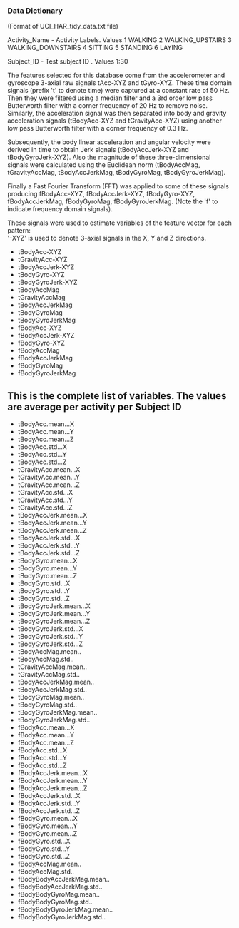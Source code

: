 ### Data Dictionary
 (Format of UCI_HAR_tidy_data.txt file)
 
Activity_Name	- Activity Labels. Values 
                1 WALKING
                2 WALKING_UPSTAIRS
                3 WALKING_DOWNSTAIRS
                4 SITTING
                5 STANDING
                6 LAYING
 
Subject_ID - Test subject ID . Values 1:30
 
The features selected for this database come from the accelerometer and gyroscope 3-axial raw signals tAcc-XYZ and tGyro-XYZ. These time domain signals (prefix 't' to denote time) were captured at a constant rate of 50 Hz. Then they were filtered using a median filter and a 3rd order low pass Butterworth filter with a corner frequency of 20 Hz to remove noise. Similarly, the acceleration signal was then separated into body and gravity acceleration signals (tBodyAcc-XYZ and tGravityAcc-XYZ) using another low pass Butterworth filter with a corner frequency of 0.3 Hz. 

Subsequently, the body linear acceleration and angular velocity were derived in time to obtain Jerk signals (tBodyAccJerk-XYZ and tBodyGyroJerk-XYZ). Also the magnitude of these three-dimensional signals were calculated using the Euclidean norm (tBodyAccMag, tGravityAccMag, tBodyAccJerkMag, tBodyGyroMag, tBodyGyroJerkMag). 

Finally a Fast Fourier Transform (FFT) was applied to some of these signals producing fBodyAcc-XYZ, fBodyAccJerk-XYZ, fBodyGyro-XYZ, fBodyAccJerkMag, fBodyGyroMag, fBodyGyroJerkMag. (Note the 'f' to indicate frequency domain signals). 

These signals were used to estimate variables of the feature vector for each pattern:  
'-XYZ' is used to denote 3-axial signals in the X, Y and Z directions.

 - tBodyAcc-XYZ
 - tGravityAcc-XYZ
 - tBodyAccJerk-XYZ
 - tBodyGyro-XYZ
 - tBodyGyroJerk-XYZ
 - tBodyAccMag
 - tGravityAccMag
 - tBodyAccJerkMag
 - tBodyGyroMag
 - tBodyGyroJerkMag
 - fBodyAcc-XYZ
 - fBodyAccJerk-XYZ
 - fBodyGyro-XYZ
 - fBodyAccMag 
 - fBodyAccJerkMag
 - fBodyGyroMag
 - fBodyGyroJerkMag
  
 
 ## This is the complete list of variables. The values are average per activity per Subject ID 
 
 - tBodyAcc.mean...X	
 - tBodyAcc.mean...Y	
 - tBodyAcc.mean...Z	
 - tBodyAcc.std...X	
 - tBodyAcc.std...Y	
 - tBodyAcc.std...Z	
 - tGravityAcc.mean...X	
 - tGravityAcc.mean...Y	
 - tGravityAcc.mean...Z	
 - tGravityAcc.std...X	
 - tGravityAcc.std...Y	
 - tGravityAcc.std...Z	
 - tBodyAccJerk.mean...X	
 - tBodyAccJerk.mean...Y	
 - tBodyAccJerk.mean...Z	
 - tBodyAccJerk.std...X	
 - tBodyAccJerk.std...Y	
 - tBodyAccJerk.std...Z	
 - tBodyGyro.mean...X	
 - tBodyGyro.mean...Y	
 - tBodyGyro.mean...Z	
 - tBodyGyro.std...X	
 - tBodyGyro.std...Y	
 - tBodyGyro.std...Z	
 - tBodyGyroJerk.mean...X	
 - tBodyGyroJerk.mean...Y	
 - tBodyGyroJerk.mean...Z	
 - tBodyGyroJerk.std...X	
 - tBodyGyroJerk.std...Y	
 - tBodyGyroJerk.std...Z	
 - tBodyAccMag.mean..	
 - tBodyAccMag.std..	
 - tGravityAccMag.mean..	
 - tGravityAccMag.std..	
 - tBodyAccJerkMag.mean..	
 - tBodyAccJerkMag.std..	
 - tBodyGyroMag.mean..	
 - tBodyGyroMag.std..	
 - tBodyGyroJerkMag.mean..	
 - tBodyGyroJerkMag.std..	
 - fBodyAcc.mean...X	
 - fBodyAcc.mean...Y	
 - fBodyAcc.mean...Z	
 - fBodyAcc.std...X	
 - fBodyAcc.std...Y	
 - fBodyAcc.std...Z	
 - fBodyAccJerk.mean...X	
 - fBodyAccJerk.mean...Y	
 - fBodyAccJerk.mean...Z	
 - fBodyAccJerk.std...X	
 - fBodyAccJerk.std...Y	
 - fBodyAccJerk.std...Z	
 - fBodyGyro.mean...X	
 - fBodyGyro.mean...Y	
 - fBodyGyro.mean...Z	
 - fBodyGyro.std...X	
 - fBodyGyro.std...Y	
 - fBodyGyro.std...Z	
 - fBodyAccMag.mean..	
 - fBodyAccMag.std..	
 - fBodyBodyAccJerkMag.mean..	
 - fBodyBodyAccJerkMag.std..	
 - fBodyBodyGyroMag.mean..	
 - fBodyBodyGyroMag.std..	
 - fBodyBodyGyroJerkMag.mean..	
 - fBodyBodyGyroJerkMag.std..
